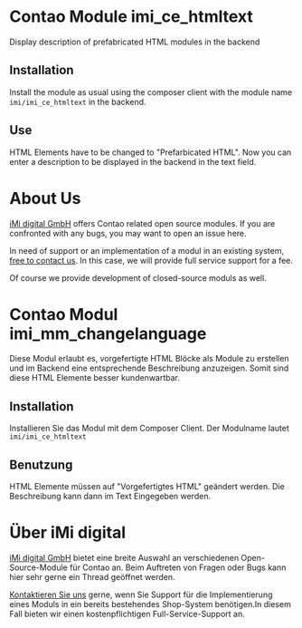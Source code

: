 Contao Module imi_ce_htmltext
=====================================

Display description of prefabricated HTML modules in the backend

Installation
------------

Install the module as usual using the composer client with the module name `imi/imi_ce_htmltext` in the backend.


Use
---

HTML Elements have to be changed to "Prefarbicated HTML". Now you can enter a description to be displayed in the backend
 in the text field.

About Us
=================

[iMi digital GmbH](http://www.imi.de/) offers Contao related open source modules. If you are confronted with any bugs, you may want to open an issue here.

In need of support or an implementation of a modul in an existing system, [free to contact us](mailto:digital@iMi.de). In this case, we will provide full service support for a fee.

Of course we provide development of closed-source moduls as well.


Contao Modul imi_mm_changelanguage
==================================

Diese Modul erlaubt es, vorgefertigte HTML Blöcke als Module zu erstellen und im Backend eine entsprechende
Beschreibung anzuzeigen. Somit sind diese HTML Elemente besser kundenwartbar.

Installation
------------

Installieren Sie das Modul mit dem Composer Client. Der Modulname lautet `imi/imi_ce_htmltext`

Benutzung
---------

HTML Elemente müssen auf "Vorgefertigtes HTML" geändert werden. Die Beschreibung kann dann im Text Eingegeben werden.

Über iMi digital
================

[iMi digital GmbH](http://www.imi.de/) bietet eine breite Auswahl an verschiedenen Open-Source-Module für Contao an. Beim Auftreten von Fragen oder Bugs kann hier sehr gerne ein Thread geöffnet werden.

[Kontaktieren Sie uns](mailto:digital@iMi.de) gerne, wenn Sie Support für die Implementierung eines Moduls in ein bereits bestehendes Shop-System benötigen.In diesem Fall bieten wir einen kostenpflichtigen Full-Service-Support an.
